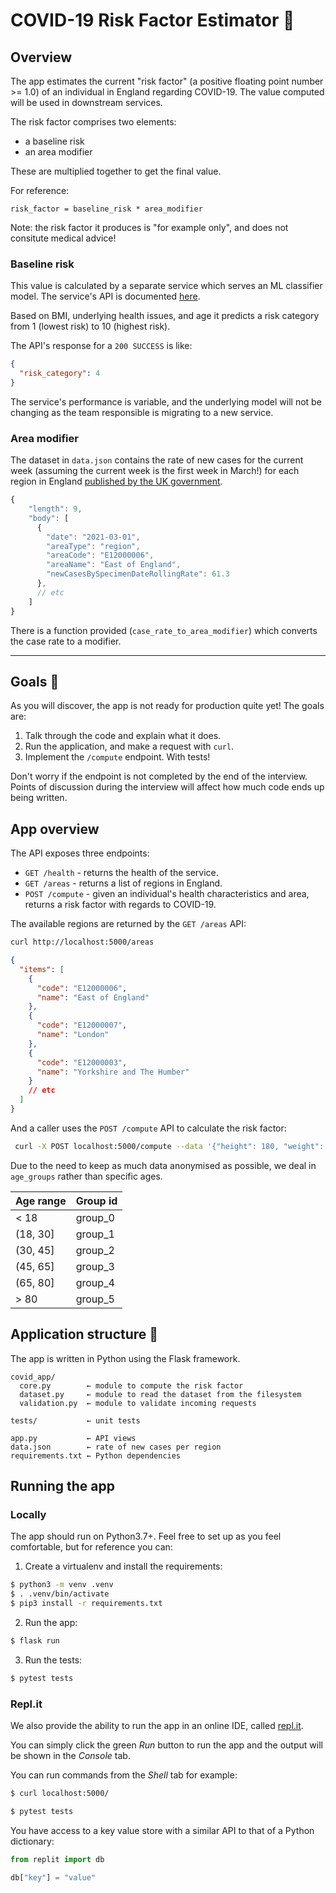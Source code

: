 # COVID-19 Risk Factor Estimator 🦠

## Overview

The app estimates the current "risk factor" (a positive floating point number >= 1.0) of an individual in England regarding COVID-19. The value computed will be used in downstream services.

The risk factor comprises two elements:

- a baseline risk
- an area modifier

These are multiplied together to get the final value.

For reference:

```
risk_factor = baseline_risk * area_modifier
```

Note: the risk factor it produces is "for example only", and does not consitute medical advice!

### Baseline risk

This value is calculated by a separate service which serves an ML classifier model. The service's API is documented [here](https://dse-test-api.herokuapp.com).

Based on BMI, underlying health issues, and age it predicts a risk category from 1 (lowest risk) to 10 (highest risk).

The API's response for a `200 SUCCESS` is like:

```JSON
{
  "risk_category": 4
}
```

The service's performance is variable, and the underlying model will not be changing as the team responsible is migrating to a new service.

### Area modifier

The dataset in `data.json` contains the rate of new cases for the current week (assuming the current week is the first week in March!) for each region in England
[published by the UK government](https://coronavirus.data.gov.uk/).

```javascript
{
    "length": 9,
    "body": [
      {
        "date": "2021-03-01",
        "areaType": "region",
        "areaCode": "E12000006",
        "areaName": "East of England",
        "newCasesBySpecimenDateRollingRate": 61.3
      },
      // etc
    ]
}
```

There is a function provided (`case_rate_to_area_modifier`) which converts the case rate to a modifier.

---

## Goals 🎯

As you will discover, the app is not ready for production quite yet! The goals are:

1. Talk through the code and explain what it does.
2. Run the application, and make a request with `curl`.
3. Implement the `/compute` endpoint. With tests!

Don't worry if the endpoint is not completed by the end of the interview. Points of discussion during the interview will affect how much code ends up being written.

## App overview

The API exposes three endpoints:

- `GET /health` - returns the health of the service.
- `GET /areas` - returns a list of regions in England.
- `POST /compute` - given an individual's health characteristics and area, returns a risk factor with regards to COVID-19.

The available regions are returned by the `GET /areas` API:

```bash
curl http://localhost:5000/areas
```

```json
{
  "items": [
    {
      "code": "E12000006",
      "name": "East of England"
    },
    {
      "code": "E12000007",
      "name": "London"
    },
    {
      "code": "E12000003",
      "name": "Yorkshire and The Humber"
    }
    // etc
  ]
}
```

And a caller uses the `POST /compute` API to calculate the risk factor:

```bash
 curl -X POST localhost:5000/compute --data '{"height": 180, "weight": 75, "underlying_health_issues": false, "age_group": "group_1", "area_code": "E12000007"}'
```

Due to the need to keep as much data anonymised as possible, we deal in `age_groups` rather than specific ages.

| Age range | Group id |
| --------- | -------- |
| < 18      | group_0  |
| (18, 30]  | group_1  |
| (30, 45]  | group_2  |
| (45, 65]  | group_3  |
| (65, 80]  | group_4  |
| > 80      | group_5  |

## Application structure 🔭

The app is written in Python using the Flask framework.

```
covid_app/
  core.py        ← module to compute the risk factor
  dataset.py     ← module to read the dataset from the filesystem
  validation.py  ← module to validate incoming requests

tests/           ← unit tests

app.py           ← API views
data.json        ← rate of new cases per region
requirements.txt ← Python dependencies
```

## Running the app

### Locally

The app should run on Python3.7+. Feel free to set up as you feel comfortable, but for reference you can:

1. Create a virtualenv and install the requirements:

```bash
$ python3 -m venv .venv
$ . .venv/bin/activate
$ pip3 install -r requirements.txt
```

2. Run the app:

```bash
$ flask run
```

3. Run the tests:

```bash
$ pytest tests
```

### Repl.it

We also provide the ability to run the app in an online IDE, called [repl.it](https://replit.com/).

You can simply click the green _Run_ button to run the app and the output will be shown in the _Console_ tab.

You can run commands from the _Shell_ tab for example:

```bash
$ curl localhost:5000/
```

```bash
$ pytest tests
```

You have access to a key value store with a similar API to that of a Python dictionary:

```Python
from replit import db

db["key"] = "value"
```
